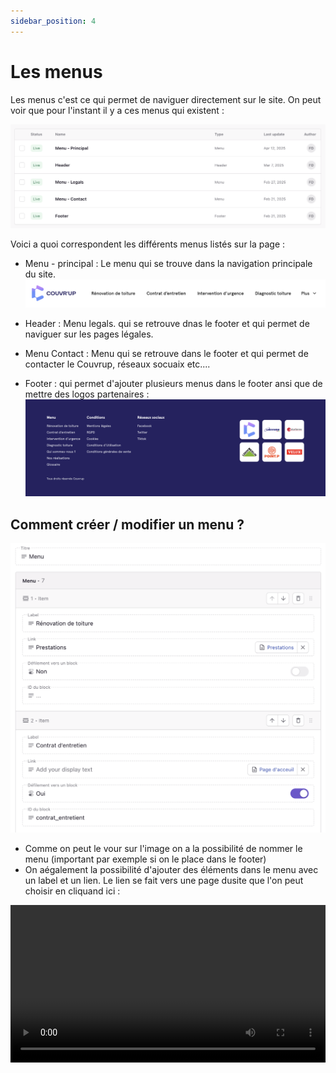 ```yaml
---
sidebar_position: 4
---
```


# Les menus

Les menus c'est ce qui permet de naviguer directement sur le site. On peut voir que pour l'instant il y a ces menus qui existent :

![Bouton Créer](./img/menu_list.png)

Voici a quoi correspondent les différents menus listés sur la page :

- Menu - principal : Le menu qui se trouve dans la navigation principale du site.
  ![Bouton Créer](./img/menu_principal.png)

- Header : Menu legals. qui se retrouve dnas le footer et qui permet de naviguer sur les pages légales.
- Menu Contact : Menu qui se retrouve dans le footer et qui permet de contacter le Couvrup, réseaux socuaix etc....
- Footer : qui permet d'ajouter plusieurs menus dans le footer ansi que de mettre des logos partenaires :
  ![Bouton Créer](./img/footer.png)

## Comment créer / modifier un menu ?

![Bouton Créer](./img/menu_editor.png)

- Comme on peut le vour sur l'image on a la possibilité de nommer le menu (important par exemple si on le place dans le footer)
- On aégalement la possibilité d'ajouter des éléments dans le menu avec un label et un lien. Le lien se fait vers une page dusite que l'on peut choisir en cliquand ici :

<video width="100%" height="auto" controls>
  <source src="/video/link_page.mp4" type="video/mp4" />
  Votre navigateur ne supporte pas la lecture de vidéos.
</video>
